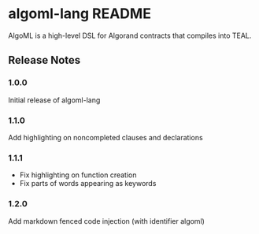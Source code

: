 # algoml-lang README

AlgoML is a high-level DSL for Algorand contracts that compiles into TEAL.

## Release Notes

### 1.0.0

Initial release of algoml-lang

### 1.1.0

Add highlighting on noncompleted clauses and declarations

### 1.1.1

- Fix highlighting on function creation
- Fix parts of words appearing as keywords

### 1.2.0

Add markdown fenced code injection (with identifier algoml)